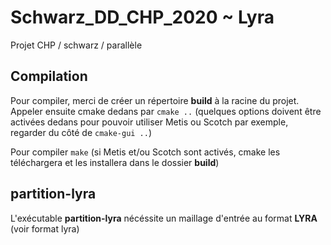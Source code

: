 # Schwarz_DD_CHP_2020 ~ Lyra

Projet CHP / schwarz / parallèle

## Compilation

Pour compiler, merci de créer un répertoire **build** à la racine du projet. Appeler ensuite cmake dedans par `cmake ..` (quelques options doivent être activées dedans pour pouvoir utiliser Metis ou Scotch par exemple, regarder du côté de `cmake-gui ..`)

Pour compiler `make` (si Metis et/ou Scotch sont activés, cmake les téléchargera et les installera dans le dossier **build**)

## partition-lyra

L'exécutable **partition-lyra** nécéssite un maillage d'entrée au format **LYRA** (voir format lyra)
